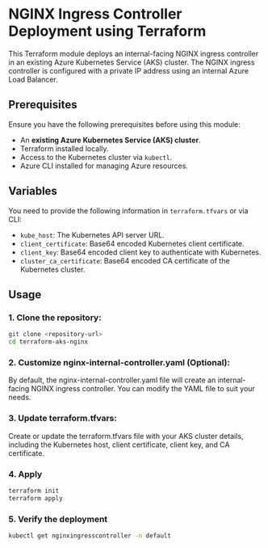 # NGINX Ingress Controller Deployment using Terraform

This Terraform module deploys an internal-facing NGINX ingress controller in an existing Azure Kubernetes Service (AKS) cluster. The NGINX ingress controller is configured with a private IP address using an internal Azure Load Balancer.

## Prerequisites

Ensure you have the following prerequisites before using this module:

- An **existing Azure Kubernetes Service (AKS) cluster**.
- Terraform installed locally.
- Access to the Kubernetes cluster via `kubectl`.
- Azure CLI installed for managing Azure resources.

## Variables

You need to provide the following information in `terraform.tfvars` or via CLI:

- `kube_host`: The Kubernetes API server URL.
- `client_certificate`: Base64 encoded Kubernetes client certificate.
- `client_key`: Base64 encoded client key to authenticate with Kubernetes.
- `cluster_ca_certificate`: Base64 encoded CA certificate of the Kubernetes cluster.

## Usage

### 1. Clone the repository:

```bash
git clone <repository-url>
cd terraform-aks-nginx
```

### 2. Customize nginx-internal-controller.yaml (Optional):
By default, the nginx-internal-controller.yaml file will create an internal-facing NGINX ingress controller. You can modify the YAML file to suit your needs.

### 3. Update terraform.tfvars:
Create or update the terraform.tfvars file with your AKS cluster details, including the Kubernetes host, client certificate, client key, and CA certificate.

### 4. Apply
```bash
terraform init
terraform apply
```

### 5. Verify the deployment
```bash
kubectl get nginxingresscontroller -n default
```
